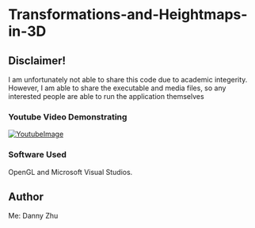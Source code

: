 # Transformations-and-Heightmaps-in-3D

## Disclaimer!
  I am unfortunately not able to share this code due to academic integerity. However, I am able to share the executable and media files, so any interested people are able to run the application themselves

### Youtube Video Demonstrating
[![YoutubeImage](https://github.com/HiDannyZhu/Transformations-and-Heightmaps-in-3D/blob/master/YoutubeImage.png)](https://www.youtube.com/watch?v=Z9tJMM_5zTE "Everything Is AWESOME")

### Software Used
OpenGL and Microsoft Visual Studios.

## Author
Me: Danny Zhu
